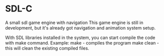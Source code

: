 # SDL-C
A small sdl game engine with navigation 
This game engine is still in development, but it's already got navigation and animation system setup.

With SDL libraries installed in the system, you can start compile the code with make command.
Example:
make - compiles the program
make clean - this will clean the existing compiled files.
